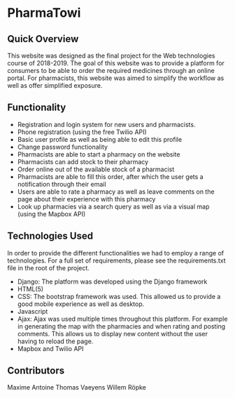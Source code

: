 # PharmaTowi

## Quick Overview
This website was designed as the final project for the Web technologies course of 2018-2019.
The goal of this website was to provide a platform for consumers to be able to order the required medicines through an online portal. For pharmacists, this website was aimed to simplify the workflow as well as offer simplified exposure.

## Functionality
- Registration and login system for new users and pharmacists.
- Phone registration (using the free Twilio API)
- Basic user profile as well as being able to edit this profile
- Change password functionality
- Pharmacists are able to start a pharmacy on the website
- Pharmacists can add stock to their pharmacy
- Order online out of the available stock of a pharmacist
- Pharmacists are able to fill this order, after which the user gets a notification through their email
- Users are able to rate a pharmacy as well as leave comments on the page about their experience with this pharmacy
- Look up pharmacies via a search query as well as via a visual map (using the Mapbox API)

## Technologies Used
In order to provide the different functionalities we had to employ a range of technologies. For a full set of requirements, please see the requirements.txt file in the root of the project.

- Django: The platform was developed using the Django framework
- HTML(5)
- CSS: The bootstrap framework was used. This allowed us to provide a good mobile experience as well as desktop.
- Javascript
- Ajax: Ajax was used multiple times throughout this platform. For example in generating the map with the pharmacies and when rating and posting comments. This allows us to display new content without the user having to reload the page.
- Mapbox and Twilio API

## Contributors
Maxime Antoine
Thomas Vaeyens
Willem Röpke
